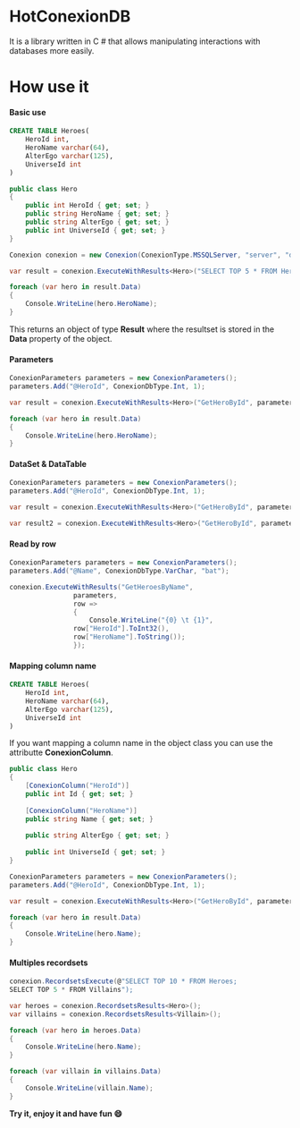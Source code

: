 # HotConexionDB
 It is a library written in C # that allows manipulating interactions with databases more easily.


# How use it

####  Basic use

```sql
CREATE TABLE Heroes(
	HeroId int,
	HeroName varchar(64),
	AlterEgo varchar(125),
	UniverseId int
)
```

```csharp
public class Hero
{
	public int HeroId { get; set; }
	public string HeroName { get; set; }
	public string AlterEgo { get; set; }
	public int UniverseId { get; set; }
}

Conexion conexion = new Conexion(ConexionType.MSSQLServer, "server", "database", "username", "password");

var result = conexion.ExecuteWithResults<Hero>("SELECT TOP 5 * FROM Heroes");

foreach (var hero in result.Data)
{
	Console.WriteLine(hero.HeroName);
}
```
This returns an object of type **Result** where the resultset is stored in the **Data** property of the object.


####  Parameters

```csharp
ConexionParameters parameters = new ConexionParameters();
parameters.Add("@HeroId", ConexionDbType.Int, 1);

var result = conexion.ExecuteWithResults<Hero>("GetHeroById", parameters);

foreach (var hero in result.Data)
{
	Console.WriteLine(hero.HeroName);
}
```


####  DataSet & DataTable
```csharp
ConexionParameters parameters = new ConexionParameters();
parameters.Add("@HeroId", ConexionDbType.Int, 1);

var result = conexion.ExecuteWithResults<Hero>("GetHeroById", parameters, out DataSet ds);

var result2 = conexion.ExecuteWithResults<Hero>("GetHeroById", parameters, out DataTable dt);
```


####  Read by row
```csharp
ConexionParameters parameters = new ConexionParameters();
parameters.Add("@Name", ConexionDbType.VarChar, "bat");

conexion.ExecuteWithResults("GetHeroesByName",
			    parameters,
			    row =>
			    {
			        Console.WriteLine("{0} \t {1}", 
				row["HeroId"].ToInt32(), 
				row["HeroName"].ToString());                      
			    });
```


####  Mapping column name

```sql
CREATE TABLE Heroes(
	HeroId int,
	HeroName varchar(64),
	AlterEgo varchar(125),
	UniverseId int
)
```
If you want mapping a column name in the object class you can use the attributte **ConexionColumn**.
```csharp
public class Hero
{
	[ConexionColumn("HeroId")]
	public int Id { get; set; }
	
	[ConexionColumn("HeroName")]
	public string Name { get; set; }
	
	public string AlterEgo { get; set; }
	
	public int UniverseId { get; set; }
}

ConexionParameters parameters = new ConexionParameters();
parameters.Add("@HeroId", ConexionDbType.Int, 1);

var result = conexion.ExecuteWithResults<Hero>("GetHeroById", parameters);

foreach (var hero in result.Data)
{
	Console.WriteLine(hero.Name);
}
```

####  Multiples recordsets

```csharp
conexion.RecordsetsExecute(@"SELECT TOP 10 * FROM Heroes; 
SELECT TOP 5 * FROM Villains");

var heroes = conexion.RecordsetsResults<Hero>();
var villains = conexion.RecordsetsResults<Villain>();

foreach (var hero in heroes.Data)
{
	Console.WriteLine(hero.Name);
}

foreach (var villain in villains.Data)
{
	Console.WriteLine(villain.Name);
}
```

**Try it, enjoy it and have fun :smile:**
